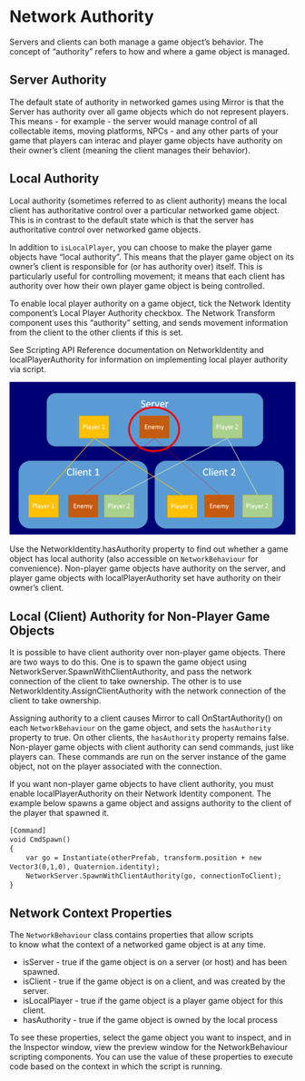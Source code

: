 # Network Authority

Servers and clients can both manage a game object’s behavior. The concept of “authority” refers to how and where a game object is managed.

## Server Authority

The default state of authority in networked games using Mirror is that the Server has authority over all game objects which do not represent players. This means - for example - the server would manage control of all collectable items, moving platforms, NPCs - and any other parts of your game that players can interac and player game objects have authority on their owner’s client (meaning the client manages their behavior).

## Local Authority

Local authority (sometimes referred to as client authority) means the local client has authoritative control over a particular networked game object. This is in contrast to the default state which is that the server has authoritative control over networked game objects.

In addition to `isLocalPlayer`, you can choose to make the player game objects have “local authority”. This means that the player game object on its owner’s client is responsible for (or has authority over) itself. This is particularly useful for controlling movement; it means that each client has authority over how their own player game object is being controlled.

To enable local player authority on a game object, tick the Network Identity component’s Local Player Authority checkbox. The Network Transform component uses this “authority” setting, and sends movement information from the client to the other clients if this is set.

See Scripting API Reference documentation on NetworkIdentity and localPlayerAuthority for information on implementing local player authority via script.

![This image shows the Enemy object under server authority. The enemy appears on Client 1 and Client 2, but the server is in charge of its position, movement, and behavior](NetworkAuthority.png)

Use the NetworkIdentity.hasAuthority property to find out whether a game object has local authority (also accessible on `NetworkBehaviour` for convenience). Non-player game objects have authority on the server, and player game objects with localPlayerAuthority set have authority on their owner’s client.

## Local (Client) Authority for Non-Player Game Objects

It is possible to have client authority over non-player game objects. There are two ways to do this. One is to spawn the game object using NetworkServer.SpawnWithClientAuthority, and pass the network connection of the client to take ownership. The other is to use NetworkIdentity.AssignClientAuthority with the network connection of the client to take ownership.

Assigning authority to a client causes Mirror to call OnStartAuthority() on each `NetworkBehaviour` on the game object, and sets the `hasAuthority` property to true. On other clients, the `hasAuthority` property remains false. Non-player game objects with client authority can send commands, just like players can. These commands are run on the server instance of the game object, not on the player associated with the connection.

If you want non-player game objects to have client authority, you must enable localPlayerAuthority on their Network Identity component. The example below spawns a game object and assigns authority to the client of the player that spawned it.

```
[Command]
void CmdSpawn()
{
    var go = Instantiate(otherPrefab, transform.position + new Vector3(0,1,0), Quaternion.identity);
    NetworkServer.SpawnWithClientAuthority(go, connectionToClient);
}
```


## Network Context Properties

The `NetworkBehaviour` class contains properties that allow scripts  
to know what the context of a networked game object is at any time.

-   isServer - true if the game object is on a server (or host) and has been spawned.
-   isClient - true if the game object is on a client, and was created by the server.
-   isLocalPlayer - true if the game object is a player game object for this client.
-   hasAuthority - true if the game object is owned by the local process

To see these properties, select the game object you want to inspect, and in the Inspector window, view the preview window for the NetworkBehaviour scripting components. You can use the value of these properties to execute code based on the context in which the script is running.
